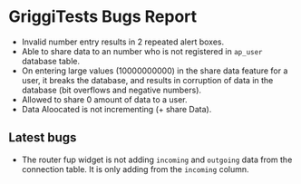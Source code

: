 # GriggiTests Bugs Report
+ Invalid number entry results in 2 repeated alert boxes.
+ Able to share data to an number who is not registered in `ap_user` database table.
+ On entering large values (10000000000) in the share data feature for a user, it breaks the database, and results in corruption of data in the database (bit overflows and negative numbers).
+ Allowed to share 0 amount of data to a user.
+ Data Aloocated is not incrementing (+ share Data).

## Latest bugs
+ The router fup widget is not adding `incoming` and `outgoing` data from the connection table. It is only adding from the `incoming` column. 
